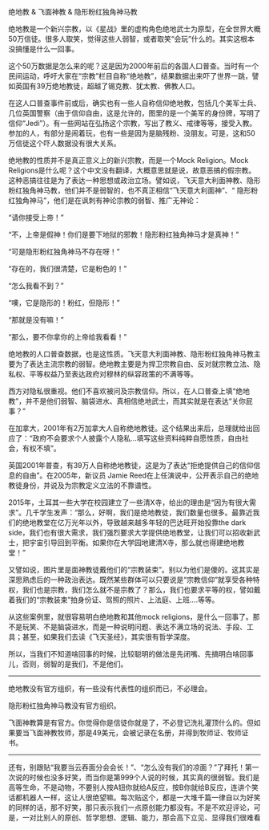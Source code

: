 绝地教 & 飞面神教 & 隐形粉红独角神马教

绝地教是一个新兴宗教，以《星战》里的虚构角色绝地武士为原型，在全世界大概50万信徒。很多人取笑，觉得这些人弱智，或者取笑“会玩”什么的。其实这根本没搞懂是什么一回事。

这个50万数据是怎么来的呢？这是因为2000年前后的各国人口普查。当时有一个民间运动，呼吁大家在“宗教”栏目自称“绝地教”，结果数据出来吓了世界一跳，譬如英国有39万绝地教徒，超越了锡克教、犹太教、佛教人口。

在这人口普查事件前或后，确实也有一些人自称信仰绝地教，包括几个美军士兵、几位英国警察（由于信仰自由，这是允许的，图里的是一个美军的身份牌，写明了信仰“Jedi”）。有一些网站在弘扬这个宗教，写出了教义、戒律等等，接受入教。参加的人，有部分是闹着玩，也有一些是因为是脑残粉、没朋友。可是，这和50万信徒这个吓人数据没有很大关系。

绝地教的性质并不是真正意义上的新兴宗教，而是一个Mock Religion。Mock Religions是什么呢？这个中文没有翻译，大概意思就是说，故意恶搞的假宗教。这种恶搞往往是为了表达一种思想或政治立场。譬如说，飞天意大利面神教、隐形粉红独角神马教，他们并不是弱智的，也不真正相信“飞天意大利面神”、“ 隐形粉红独角神马”，他们是在讽刺有神论宗教的弱智、推广无神论：

“请你接受上帝！”

“不，上帝是假神！你们是要下地狱的邪教！隐形粉红独角神马才是真神！”

“可是隐形粉红独角神马不存在呀！”

“存在的，我们很清楚，它是粉色的！”

“怎么我看不到？”

“噢，它是隐形的！粉红，但隐形！”

“那就是没有嘛！”

“那么，要不你拿你的上帝给我看看！”

绝地教的人口普查数据，也是这性质。飞天意大利面神教、隐形粉红独角神马教主要为了表达主流宗教的弱智。绝地教主要是为捍卫宗教自由、反对就宗教立法、隐私权、平等权益乃至表达政府对穆林的纵容政策的不满等等。

西方对隐私很重视。他们不喜欢被问及宗教信仰。所以，在人口普查上填“绝地教”，并不是他们弱智、脑袋进水、真相信绝地武士，而其实就是在表达“关你屁事？”

在加拿大，2001年有2万加拿大人自称绝地教徒。这个结果出来后，总理就给出回应了：“政府不会要求个人披露个人隐私...填写这些资料纯粹自愿性质，自由社会，有权不填”。

英国2001年普查，有39万人自称绝地教徒，这是为了表达“拒绝提供自己的信仰信息的自由”。在2005年，新议员 Jamie Reed在上任演说中，公开表示自己的绝地教徒身份，并说及为宗教定义立法的不靠谱性。 

2015年，土耳其一些大学在校园建立了一些清X寺，给出的理由是“因为有很大需求”。几千学生发声：“那么，好啊，我们是绝地教徒，我们数量也很多。最靠近我们的绝地教堂在亿万光年以外，导致越来越多年轻的巴达旺开始投靠the dark side，我们也有很大需求，我们强烈要求大学提供绝地教堂，让我们可以招收新武士，把宇宙引导回到平衡。如果你在大学园地建清X寺，那么就也得建绝地教堂！”

又譬如说，图片里是面神教徒戴他们的“宗教装束”。别以为他们是傻的。这其实是深思熟虑后的一种政治表达。既然某些群体可以只要说是“宗教信仰”就享受各种特权，我们也是宗教，我们怎么就不是宗教了？那么，我们也要求平等的权，譬如戴着我们的“宗教装束”拍身份证、驾照的照片、上法庭、上班....等等。

从这些案例里，就很容易明白绝地教和其他mock religions，是什么一回事了。那不是玩笑、不是脑袋进水，而是一种说明问题、表达不满立场的说法、手段、工具；甚至，如果我们去读《飞天圣经》，其实很有哲学深度。

所以，当我们不知道啥回事的时候，比较聪明的做法是先闭嘴、先搞明白啥回事儿，否则，弱智的是我们，不是他们。

--------------------

绝地教没有官方组织，有一些没有代表性的组织而已，不必理会。

隐形粉红独角神马教没有官方组织。

飞面神教算是有官方。你觉得你是信徒你就是了，不必登记洗礼灌顶什么的。但如果要当飞面神教牧师，那是49美元，会被记录在名册，并得到牧师证、牧师证书。

--------------------

还有，别跟贴“我要当云吞面分会会长！”、“怎么没有我们的凉面？”了拜托！第一次说的时候也没多好笑，而当你是第999个人说的时候，其实真的很弱智。我们是高等生命，不是动物，不要别人按A钮你就给A反应，按B你就给B反应，连讲个笑话都机器人一样，这让人很绝望嘛。每次贴这个，都是一大堆千篇一律自以为好笑的同样的话，那不好笑，那只表示我们一点原创能力都没有。不是不欢迎评论，可是，一对比别人的原创、哲学思想、逻辑、能力，那会高下立见、显得我们很难看
